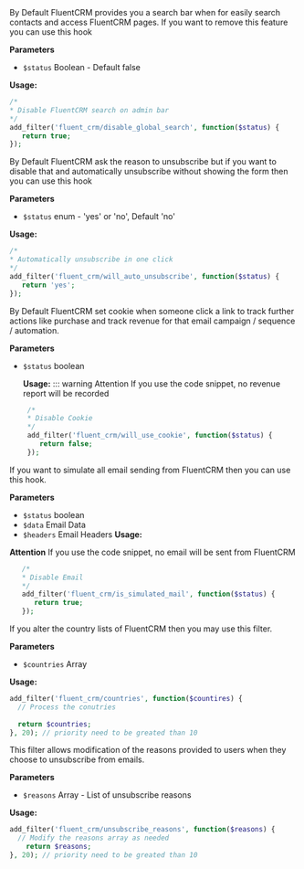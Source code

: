 <explain-block title="fluent_crm/disable_global_search">
By Default FluentCRM provides you a search bar when for easily search contacts and access FluentCRM pages. If you want to remove this feature you can use this hook

**Parameters**
- `$status` Boolean - Default false

**Usage:**
```php 
/*
* Disable FluentCRM search on admin bar
*/
add_filter('fluent_crm/disable_global_search', function($status) {
   return true;
});
```
</explain-block>

<explain-block title="fluent_crm/will_auto_unsubscribe">
By Default FluentCRM ask the reason to unsubscribe but if you want to disable that and automatically unsubscribe without showing the form then you can use this hook

**Parameters**
- `$status` enum - 'yes' or 'no', Default 'no'

**Usage:**
```php 
/*
* Automatically unsubscribe in one click 
*/
add_filter('fluent_crm/will_auto_unsubscribe', function($status) {
   return 'yes';
});
```
</explain-block>

<explain-block title="fluent_crm/will_use_cookie">
By Default FluentCRM set cookie when someone click a link to track further actions like purchase and track revenue for that email campaign / sequence / automation.

**Parameters**
- `$status` boolean

  **Usage:**
  ::: warning Attention
  If you use the code snippet, no revenue report will be recorded
    ```php 
     /*
     * Disable Cookie 
     */
     add_filter('fluent_crm/will_use_cookie', function($status) {
        return false;
     });
    ```
</explain-block>

<explain-block title="fluent_crm/is_simulated_mail">
If you want to simulate all email sending from FluentCRM then you can use this hook.

**Parameters**
- `$status` boolean
- `$data` Email Data
- `$headers` Email Headers
**Usage:**

**Attention**
If you use the code snippet, no email will be sent from FluentCRM

 ```php
    /*
    * Disable Email 
    */
    add_filter('fluent_crm/is_simulated_mail', function($status) {
       return true;
    });
```
</explain-block>

<explain-block title="fluent_crm/countries">
If you alter the country lists of FluentCRM then you may use this filter.

**Parameters**
- `$countries` Array

**Usage:**

```php 
add_filter('fluent_crm/countries', function($countires) {
  // Process the conutries
  
  return $countries;
}, 20); // priority need to be greated than 10
```
</explain-block>

<explain-block title="fluent_crm/unsubscribe_reasons">
This filter allows modification of the reasons provided to users when they choose to unsubscribe from emails.

**Parameters**
- `$reasons` Array - List of unsubscribe reasons

**Usage:**

```php 
add_filter('fluent_crm/unsubscribe_reasons', function($reasons) {
  // Modify the reasons array as needed
    return $reasons;
}, 20); // priority need to be greated than 10
```

</explain-block>
